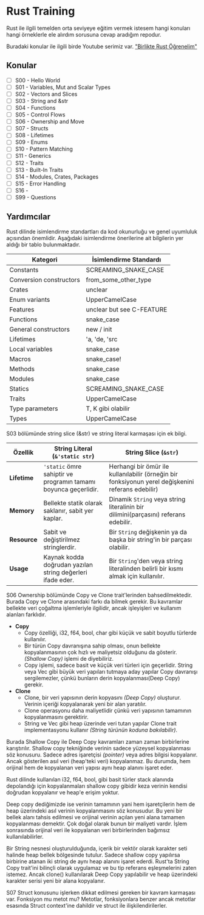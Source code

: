 # Rust Training

Rust ile ilgili temelden orta seviyeye eğitim vermek istesem hangi konuları hangi örneklerle ele alırdım sorusuna cevap aradığım repodur.

Buradaki konular ile ilgili birde Youtube serimiz var. ["Birlikte Rust Öğrenelim"](https://www.youtube.com/playlist?list=PLY-17mI_rla4zcAQtUsolk6G5bfbQAdYZ)

## Konular

- [ ] S00 - Hello World
- [ ] S01 - Variables, Mut and Scalar Types
- [ ] S02 - Vectors and Slices
- [ ] S03 - String and &str
- [ ] S04 - Functions
- [ ] S05 - Control Flows
- [ ] S06 - Ownership and Move
- [ ] S07 - Structs
- [ ] S08 - Lifetimes
- [ ] S09 - Enums
- [ ] S10 - Pattern Matching
- [ ] S11 - Generics
- [ ] S12 - Traits
- [ ] S13 - Built-In Traits
- [ ] S14 - Modules, Crates, Packages
- [ ] S15 - Error Handling
- [ ] S16 -
- [ ] S99 - Questions

## Yardımcılar

Rust dilinde isimlendirme standartları da kod okunurluğu ve genel uyumluluk açısından önemlidir. Aşağıdaki isimlendirme önerilerine ait bilgilerin yer aldığı bir tablo bulunmaktadır.

| Kategori               | İsimlendirme Standardı                   |
|------------------------|------------------------------------------|
| Constants              | SCREAMING_SNAKE_CASE                     |
| Conversion constructors| from_some_other_type                     |
| Crates                 | unclear                                  |
| Enum variants          | UpperCamelCase                           |
| Features               | unclear but see C-FEATURE                |
| Functions              | snake_case                               |
| General constructors   | new / init                               |
| Lifetimes              | 'a, 'de, 'src                            |
| Local variables        | snake_case                               |
| Macros                 | snake_case!                              |
| Methods                | snake_case                               |
| Modules                | snake_case                               |
| Statics                | SCREAMING_SNAKE_CASE                     |
| Traits                 | UpperCamelCase                           |
| Type parameters        | T, K gibi olabilir                       |
| Types                  | UpperCamelCase                           |

S03 bölümünde string slice (&str) ve string literal karmaşası için ek bilgi.

| Özellik      | String Literal (`&'static str`)                                 | String Slice (`&str`)                                                                              |
|--------------|-----------------------------------------------------------------|----------------------------------------------------------------------------------------------------|
| **Lifetime** | `'static` ömre sahiptir ve programın tamamı boyunca geçerlidir. | Herhangi bir ömür ile kullanılabilir (örneğin bir fonksiyonun yerel değişkenini referans edebilir) |
| **Memory**   | Bellekte statik olarak saklanır, sabit yer kaplar.              | Dinamik `String` veya string literalinin bir dilimini(parçasını) referans edebilir.                |
| **Resource** | Sabit ve değiştirilmez stringlerdir.                            | Bir `String` değişkenin ya da başka bir string'in bir parçası olabilir.                            |
| **Usage**    | Kaynak kodda doğrudan yazılan string değerleri ifade eder.      | Bir `String`'den veya string literalinden belirli bir kısmı almak için kullanılır.                 |

S06 Ownership bölümünde Copy ve Clone trait'lerinden bahsedilmektedir. Burada Copy ve Clone arasındaki farkı da bilmek gerekir. Bu kavramlar bellekte veri çoğaltma işlemleriyle ilgilidir, ancak işleyişleri ve kullanım alanları farklıdır.

- **Copy**
  - Copy özelliği, i32, f64, bool, char gibi küçük ve sabit boyutlu türlerde kullanılır.
  - Bir türün Copy davranışına sahip olması, onun bellekte kopyalanmasının çok hızlı ve maliyetsiz olduğunu da gösterir. _(Shallow Copy)_ işlemi de diyebiliriz.
  - Copy işlemi, sadece basit ve küçük veri türleri için geçerlidir. String veya Vec gibi büyük veri yapıları tutmaya aday yapılar Copy davranışı sergilemezler, çünkü bunların derin kopyalanması(Deep Copy) gerekir.
- **Clone**
  - Clone, bir veri yapısının derin kopyasını _(Deep Copy)_ oluşturur. Verinin içeriği kopyalanarak yeni bir alan yaratılır.
  - Clone operasyonu daha maliyetlidir çünkü veri yapısının tamamının kopyalanmasını gerektirir.
  - String ve Vec gibi heap üzerinde veri tutan yapılar Clone trait implementasyonu kullanır _(String türünün koduna bakılabilir)_.

Burada Shallow Copy ile Deep Copy kavramları zaman zaman birbirlerine karıştırılır. Shallow copy tekniğinde verinin sadece yüzeysel kopyalanması söz konusuru. Sadece adres işaretçisi _(pointer)_ veya adres bilgisi kopyalanır. Ancak gösterilen asıl veri (heap'teki veri) kopyalanmaz. Bu durumda, hem orijinal hem de kopyalanan veri yapısı aynı heap alanını işaret eder.

Rust dilinde kullanılan i32, f64, bool, gibi basit türler stack alanında depolandığı için kopyalanmaları shallow copy gibidir  keza verinin kendisi doğrudan kopyalanır ve heap'e erişim yoktur.

Deep copy dediğimizde ise verinin tamamının yani hem işaretçilerin hem de heap üzerindeki asıl verinin kopyalanmasını söz konusudur. Bu yeni bir bellek alanı tahsis edilmesi ve orijinal verinin açılan yeni alana tamamen kopyalanması demektir. Çok doğal olarak bunun bir maliyeti vardır. İşlem sonrasında orijinal veri ile kopyalanan veri birbirlerinden bağımsız kullanılabilirler.

Bir String nesnesi oluşturulduğunda, içerik bir vektör olarak karakter seti halinde heap bellek bölgesinde tutulur. Sadece shallow copy yapılırsa birbirine atanan iki string de aynı heap alanını işaret ederdi. Rust'ta String Copy trait'ini bilinçli olarak uygulamaz ve bu tip referans eşleşmelerini zaten istemez. Ancak clone() kullanılarak Deep Copy yapılabilir ve heap üzerindeki karakter serisi yeni bir alana kopyalanır.

S07 Struct konusunu işlerken dikkat edilmesi gereken bir kavram karmaşası var. Fonksiyon mu metot mu? Metotlar, fonksiyonlara benzer ancak metotlar esasında Struct context'ine dahildir ve struct ile ilişkilendirilerler.
